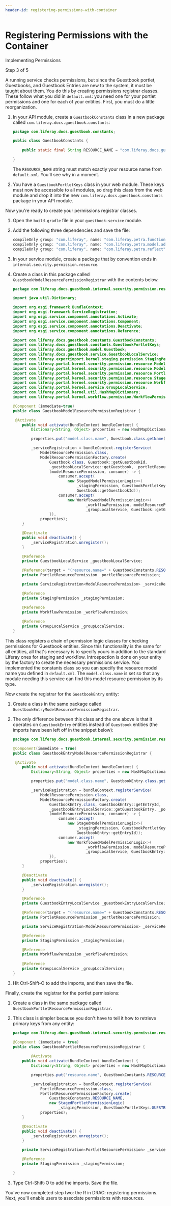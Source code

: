 ```yaml
---
header-id: registering-permissions-with-container
---
```


# Registering Permissions with the Container

<div class="learn-path-step row">
    <p id="stepTitle">Implementing Permissions</p><p>Step 3 of 5</p>
</div>

A running service checks permissions, but since the Guestbook portlet,
Guestbooks, and Guestbook Entries are new to the system, it must be taught about
them. You do this by creating permissions registrar classes. These follow what
you did in `default.xml`: you need one for your portlet permissions and one for
each of your entities. First, you must do a little reorganization. 

1.  In your API module, create a `GuestbookConstants` class in a new package
    called `com.liferay.docs.guestbook.constants`: 

    ```java
    package com.liferay.docs.guestbook.constants;

    public class GuestbookConstants {
        
        public static final String RESOURCE_NAME = "com.liferay.docs.guestbook";

    }
    ```

    The `RESOURCE_NAME` string must match exactly your resource name from
    `default.xml`. You'll see why in a moment. 

2.  You have a `GuestbookPortletKeys` class in your web module. These keys must
    now be accessible to all modules, so drag this class from the web module and
    drop it into the new `com.liferay.docs.guestbook.constants` package in your
    API module. 

Now you're ready to create your permissions registrar classes. 

1.  Open the `build.gradle` file in your `guestbook-service` module. 

2.  Add the following three dependencies and save the file: 

    ```groovy
	compileOnly group: "com.liferay", name: "com.liferay.petra.function"
	compileOnly group: "com.liferay", name: "com.liferay.petra.model.adapter"
	compileOnly group: "com.liferay", name: "com.liferay.petra.reflect"
    ```

3.  In your service module, create a package that by convention ends in
    `internal.security.permission.resource`. 

4.  Create a class in this package called
    `GuestbookModelResourcePermissionRegistrar` with the contents below. 

    ```java
    package com.liferay.docs.guestbook.internal.security.permission.resource;

    import java.util.Dictionary;

    import org.osgi.framework.BundleContext;
    import org.osgi.framework.ServiceRegistration;
    import org.osgi.service.component.annotations.Activate;
    import org.osgi.service.component.annotations.Component;
    import org.osgi.service.component.annotations.Deactivate;
    import org.osgi.service.component.annotations.Reference;

    import com.liferay.docs.guestbook.constants.GuestbookConstants;
    import com.liferay.docs.guestbook.constants.GuestbookPortletKeys;
    import com.liferay.docs.guestbook.model.Guestbook;
    import com.liferay.docs.guestbook.service.GuestbookLocalService;
    import com.liferay.exportimport.kernel.staging.permission.StagingPermission;
    import com.liferay.portal.kernel.security.permission.resource.ModelResourcePermission;
    import com.liferay.portal.kernel.security.permission.resource.ModelResourcePermissionFactory;
    import com.liferay.portal.kernel.security.permission.resource.PortletResourcePermission;
    import com.liferay.portal.kernel.security.permission.resource.StagedModelPermissionLogic;
    import com.liferay.portal.kernel.security.permission.resource.WorkflowedModelPermissionLogic;
    import com.liferay.portal.kernel.service.GroupLocalService;
    import com.liferay.portal.kernel.util.HashMapDictionary;
    import com.liferay.portal.kernel.workflow.permission.WorkflowPermission;

    @Component (immediate=true)
    public class GuestbookModelResourcePermissionRegistrar {

     @Activate
        public void activate(BundleContext bundleContext) {
            Dictionary<String, Object> properties = new HashMapDictionary<>();

            properties.put("model.class.name", Guestbook.class.getName());

            _serviceRegistration = bundleContext.registerService(
                ModelResourcePermission.class,
                ModelResourcePermissionFactory.create(
                    Guestbook.class, Guestbook::getGuestbookId,
                    _guestbookLocalService::getGuestbook, _portletResourcePermission,
                    (modelResourcePermission, consumer) -> {
                        consumer.accept(
                            new StagedModelPermissionLogic<>(
                                _stagingPermission, GuestbookPortletKeys.GUESTBOOK,
                                Guestbook::getGuestbookId));
                        consumer.accept(
                            new WorkflowedModelPermissionLogic<>(
                                    _workflowPermission, modelResourcePermission,
                                    _groupLocalService, Guestbook::getGuestbookId));
                    }),
                properties);
        }

        @Deactivate
        public void deactivate() {
            _serviceRegistration.unregister();
        }

        @Reference
        private GuestbookLocalService _guestbookLocalService;

        @Reference(target = "(resource.name=" + GuestbookConstants.RESOURCE_NAME + ")")
        private PortletResourcePermission _portletResourcePermission;

        private ServiceRegistration<ModelResourcePermission> _serviceRegistration;

        @Reference
        private StagingPermission _stagingPermission;

        @Reference
        private WorkflowPermission _workflowPermission;
        
        @Reference
        private GroupLocalService _groupLocalService;
    }
    ```

This class registers a chain of permission logic classes for checking
permissions for Guestbook entities. Since this functionality is the same for all
entities, all that's necessary is to specify yours in addition to the standard
Liferay ones for staging and workflow. Introspection is done on your entity by
the factory to create the necessary permissions service. You implemented the
constants class so you can specify the resource model name you defined in
`default.xml`. The `model.class.name` is set so that any module needing this
service can find this model resource permission by its type. 

Now create the registrar for the `GuestbookEntry` entity: 

1.  Create a class in the same package called
    `GuestbookEntryModelResourcePermissionRegistrar`. 

2.  The only difference between this class and the one above is that it operates
    on `GuestbookEntry` entities instead of `Guestbook` entities (the imports
    have been left off in the snippet below): 

    ```java
    package com.liferay.docs.guestbook.internal.security.permission.resource;

    @Component(immediate = true)
    public class GuestbookEntryModelResourcePermissionRegistrar {

     @Activate
        public void activate(BundleContext bundleContext) {
            Dictionary<String, Object> properties = new HashMapDictionary<>();

            properties.put("model.class.name", GuestbookEntry.class.getName());

            _serviceRegistration = bundleContext.registerService(
                ModelResourcePermission.class,
                ModelResourcePermissionFactory.create(
                    GuestbookEntry.class, GuestbookEntry::getEntryId,
                    _guestbookEntryLocalService::getGuestbookEntry, _portletResourcePermission,
                    (modelResourcePermission, consumer) -> {
                        consumer.accept(
                            new StagedModelPermissionLogic<>(
                                _stagingPermission, GuestbookPortletKeys.GUESTBOOK,
                                GuestbookEntry::getEntryId));
                        consumer.accept(
                            new WorkflowedModelPermissionLogic<>(
                                    _workflowPermission, modelResourcePermission,
                                    _groupLocalService, GuestbookEntry::getEntryId));
                    }),
                properties);
        }

        @Deactivate
        public void deactivate() {
            _serviceRegistration.unregister();
        }

        @Reference
        private GuestbookEntryLocalService _guestbookEntryLocalService;

        @Reference(target = "(resource.name=" + GuestbookConstants.RESOURCE_NAME + ")")
        private PortletResourcePermission _portletResourcePermission;

        private ServiceRegistration<ModelResourcePermission> _serviceRegistration;

        @Reference
        private StagingPermission _stagingPermission;

        @Reference
        private WorkflowPermission _workflowPermission;
        
        @Reference
        private GroupLocalService _groupLocalService;
    }
    ```

3.  Hit Ctrl-Shift-O to add the imports, and then save the file. 

Finally, create the registrar for the portlet permissions: 

1.  Create a class in the same package called
    `GuestbookPortletResourcePermissionRegistrar`. 

2.  This class is simpler because you don't have to tell it how to retrieve
    primary keys from any entity: 

    ```java
    package com.liferay.docs.guestbook.internal.security.permission.resource;

    @Component (immediate = true)
    public class GuestbookPortletResourcePermissionRegistrar {
        
            @Activate
        public void activate(BundleContext bundleContext) {
            Dictionary<String, Object> properties = new HashMapDictionary<>();

            properties.put("resource.name", GuestbookConstants.RESOURCE_NAME);

            _serviceRegistration = bundleContext.registerService(
                PortletResourcePermission.class,
                PortletResourcePermissionFactory.create(
                    GuestbookConstants.RESOURCE_NAME,
                    new StagedPortletPermissionLogic(
                        _stagingPermission, GuestbookPortletKeys.GUESTBOOK)),
                properties);
        }

        @Deactivate
        public void deactivate() {
            _serviceRegistration.unregister();
        }

        private ServiceRegistration<PortletResourcePermission> _serviceRegistration;

        @Reference
        private StagingPermission _stagingPermission;

    }
    ```

3.  Type Ctrl-Shift-O to add the imports. Save the file. 

You've now completed step two: the R in DRAC: registering permissions. Next,
you'll enable users to associate permissions with resources. 
